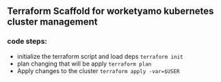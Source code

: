 ## Terraform Scaffold for worketyamo kubernetes cluster management 

### code steps: 
 
- initialize the terraform script and load deps `terraform init` 
- plan changing that will be apply `terraform plan`
- Apply changes to the cluster `terraform apply -var=$USER`

